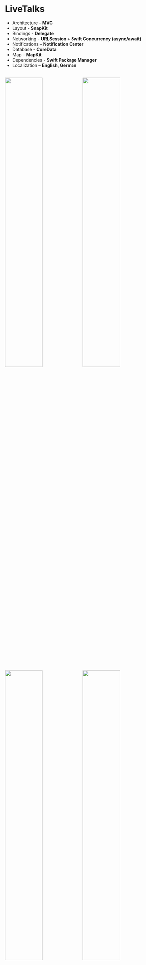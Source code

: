 # LiveTalks

* Architecture - **MVC**
* Layout - **SnapKit**
* Bindings - **Delegate**
* Networking - **URLSession + Swift Concurrency (async/await)**
* Notifications – **Notification Center**  
* Database - **CoreData**
* Map – **MapKit**
* Dependencies - **Swift Package Manager** 
* Localization – **English, German** 

<br />
<img src = "https://github.com/user-attachments/assets/c6f8d0fb-63fc-4ac9-856d-d7191f77b1e1" width = 48.8%>
<img src = "https://github.com/user-attachments/assets/7341e83d-85dd-4f61-b2fd-75cae93ff7ea" width = 48.8%>
<img src = "https://github.com/user-attachments/assets/5789c0be-c6bf-423d-aa78-ab156be60bda" width = 48.8%>
<img src = "https://github.com/user-attachments/assets/db8104f5-6fa4-4cb6-bebf-5150c2786af6" width = 48.8%>
